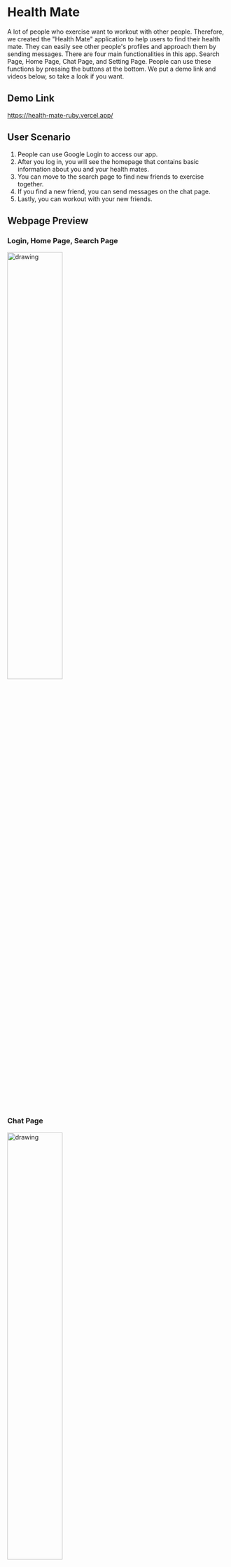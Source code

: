 # Health Mate

A lot of people who exercise want to workout with other people. Therefore, we created the "Health Mate" application to help users to find their health mate. They can easily see other people's profiles and approach them by sending messages. There are four main functionalities in this app. Search Page, Home Page, Chat Page, and Setting Page. People can use these functions by pressing the buttons at the bottom. We put a demo link and videos below, so take a look if you want.

## Demo Link

https://health-mate-ruby.vercel.app/

## User Scenario

1. People can use Google Login to access our app.
2. After you log in, you will see the homepage that contains basic information about you and your health mates.
3. You can move to the search page to find new friends to exercise together.
4. If you find a new friend, you can send messages on the chat page.
5. Lastly, you can workout with your new friends.

## Webpage Preview

### Login, Home Page, Search Page

<img src="https://user-images.githubusercontent.com/87184009/147428741-0f54d780-b72e-451d-911f-0e2bb28fef04.gif" alt="drawing" width="50%"/>

### Chat Page

<img src="https://user-images.githubusercontent.com/87184009/147428061-ba59e639-8ba2-4494-9b43-68d323b869f2.gif" alt="drawing" width="50%"/>
